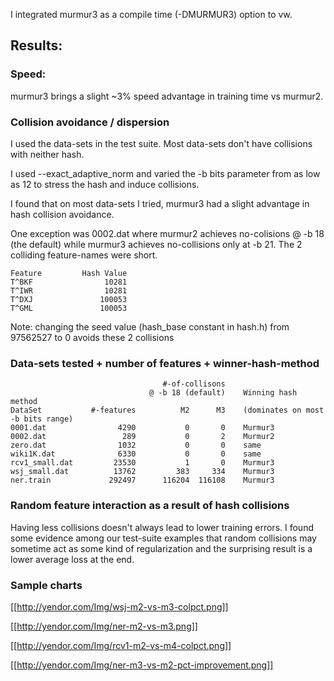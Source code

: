 I integrated murmur3 as a compile time (-DMURMUR3) option to vw.

## Results:

### Speed:
murmur3 brings a slight ~3% speed advantage in training time vs murmur2.

### Collision avoidance / dispersion
I used the data-sets in the test suite.  Most data-sets don't have collisions with neither hash.

I used --exact_adaptive_norm and varied the -b bits parameter from as low as 12 to stress the hash and induce collisions.

I found that on most data-sets I tried, murmur3 had a slight advantage in hash collision avoidance.

One exception was 0002.dat where murmur2 achieves no-colisions @ -b 18 (the default) while murmur3 achieves no-collisions only at -b 21.  The 2 colliding feature-names were short.

    Feature         Hash Value
    T^BKF                10281
    T^IWR                10281
    T^DXJ               100053
    T^GML               100053

Note: changing the seed value (hash_base constant in hash.h) from 97562527 to 0 avoids these 2 collisions

### Data-sets tested + number of features + winner-hash-method

                                      #-of-collisons
                                   @ -b 18 (default)    Winning hash method
    DataSet           #-features          M2      M3    (dominates on most -b bits range)
    0001.dat                4290           0       0    Murmur3
    0002.dat                 289           0       2    Murmur2
    zero.dat                1032           0       0    same
    wiki1K.dat              6330           0       0    same
    rcv1_small.dat         23530           1       0    Murmur3
    wsj_small.dat          13762         383     334    Murmur3
    ner.train             292497      116204  116108    Murmur3

### Random feature interaction as a result of hash collisions

Having less collisions doesn't always lead to lower training errors.
I found some evidence among our test-suite examples that random collisions may sometime act as some kind of regularization and the surprising result is a lower average loss at the end.

### Sample charts

[[http://yendor.com/Img/wsj-m2-vs-m3-colpct.png]]

[[http://yendor.com/Img/ner-m2-vs-m3.png]]

[[http://yendor.com/Img/rcv1-m2-vs-m4-colpct.png]]

[[http://yendor.com/Img/ner-m3-vs-m2-pct-improvement.png]]




